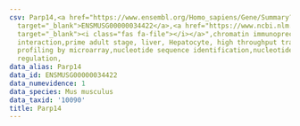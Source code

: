 ```yaml
---
csv: Parp14,<a href="https://www.ensembl.org/Homo_sapiens/Gene/Summary?db=core;g=ENSMUSG00000034422"
  target="_blank">ENSMUSG00000034422</a>,<a href="https://www.ncbi.nlm.nih.gov/pubmed/23834426"
  target="_blank"><i class="fas fa-file"></i></a>",chromatin immunoprecipitation assay,direct
  interaction,prime adult stage, liver, Hepatocyte, high throughput transcription
  profiling by microarray,nucleotide sequence identification,nucleotide sequence identification,transcriptional
  regulation,
data_alias: Parp14
data_id: ENSMUSG00000034422
data_numevidence: 1
data_species: Mus musculus
data_taxid: '10090'
title: Parp14
---
```

